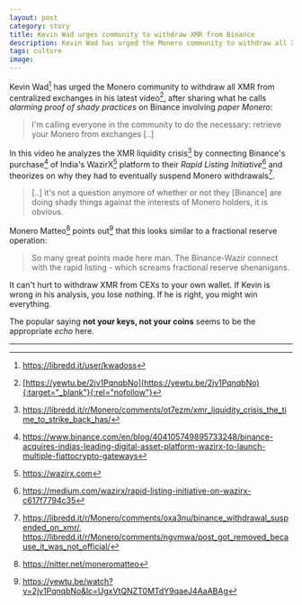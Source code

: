 ```yaml
---
layout: post
category: story
title: Kevin Wad urges community to withdraw XMR from Binance
description: Kevin Wad has urged the Monero community to withdraw all XMR from centralized exchanges in his latest video.
tags: culture
image: 
---
```


Kevin Wad[^1] has urged the Monero community to withdraw all XMR from centralized exchanges in his latest video[^2], after sharing what he calls *alarming proof of shady practices* on Binance involving *paper Monero*:

> I'm calling everyone in the community to do the necessary: retrieve your Monero from exchanges [..] 

In this video he analyzes the XMR liquidity crisis[^3] by connecting Binance's purchase[^4] of India's WazirX[^5] platform to their *Rapid Listing Initiative*[^6] and theorizes on why they had to eventually suspend Monero withdrawals[^7].

> [..] it's not a question anymore of whether or not they [Binance] are doing shady things against the interests of Monero holders, it is obvious.

Monero Matteo[^8] points out[^9] that this looks similar to a fractional reserve operation:

> So many great points made here man. The Binance-Wazir connect with the rapid listing - which screams fractional reserve shenanigans.


It can't hurt to withdraw XMR from CEXs to your own wallet. If Kevin is wrong in his analysis, you lose nothing. If he is right, you might win everything. 

The popular saying **not your keys, not your coins** seems to be the appropriate *echo* here.

---

[^1]: https://libredd.it/user/kwadoss
[^2]: [https://yewtu.be/2jv1PqnqbNo](https://yewtu.be/2jv1PqnqbNo){:target="_blank"}{:rel="nofollow"}
[^3]: https://libredd.it/r/Monero/comments/ot7ezm/xmr_liquidity_crisis_the_time_to_strike_back_has/
[^4]: https://www.binance.com/en/blog/404105749895733248/binance-acquires-indias-leading-digital-asset-platform-wazirx-to-launch-multiple-fiattocrypto-gateways
[^5]: https://wazirx.com
[^6]: https://medium.com/wazirx/rapid-listing-initiative-on-wazirx-c617f7794c35
[^7]: https://libredd.it/r/Monero/comments/oxa3nu/binance_withdrawal_suspended_on_xmr/, https://libredd.it/r/Monero/comments/ngvmwa/post_got_removed_because_it_was_not_official/
[^8]: https://nitter.net/moneromatteo
[^9]: https://yewtu.be/watch?v=2jv1PqnqbNo&lc=UgxVtQNZT0MTdY9qaeJ4AaABAg
